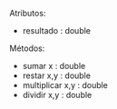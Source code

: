 Atributos:

- resultado : double

Métodos:

- sumar x : double
- restar x,y : double
- multiplicar x,y : double
- dividir x,y : double
